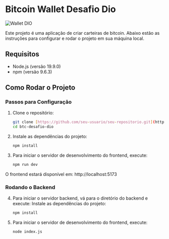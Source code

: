 # Bitcoin Wallet Desafio Dio

![Wallet DIO](https://github.com/user-attachments/assets/72ba0ff7-03b3-4ddd-ba50-57b63fe70224)


Este projeto é uma aplicação de criar carteiras de bitcoin. Abaixo estão as instruções para configurar e rodar o projeto em sua máquina local.

## Requisitos

- Node.js (versão 19.9.0)
- npm (versão 9.6.3)

## Como Rodar o Projeto

### Passos para Configuração

1. Clone o repositório:

   ```bash
   git clone [https://github.com/seu-usuario/seu-repositorio.git](https://github.com/jonesrasta/btc-wallet-dio-desafio.git)
   cd btc-desafio-dio

2. Instale as dependências do projeto:

    ```bash
    npm install

3. Para iniciar o servidor de desenvolvimento do frontend, execute:

   ```bash
   npm run dev
   
 O frontend estará disponível em: http://localhost:5173

### Rodando o Backend

4. Para iniciar o servidor backend, vá para o diretório do backend e execute:
   Instale as dependências do projeto:
   
   ```bash
   npm install
   
6. Para iniciar o servidor de desenvolvimento do frontend, execute:
   
   ```bash
   node index.js
